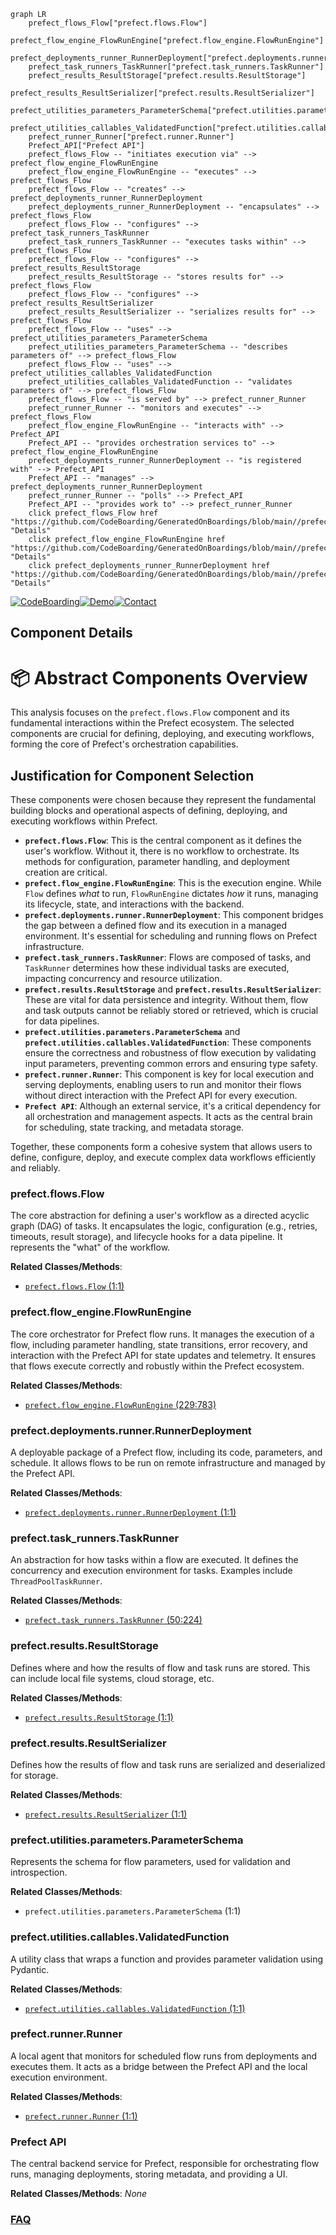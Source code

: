 ```mermaid
graph LR
    prefect_flows_Flow["prefect.flows.Flow"]
    prefect_flow_engine_FlowRunEngine["prefect.flow_engine.FlowRunEngine"]
    prefect_deployments_runner_RunnerDeployment["prefect.deployments.runner.RunnerDeployment"]
    prefect_task_runners_TaskRunner["prefect.task_runners.TaskRunner"]
    prefect_results_ResultStorage["prefect.results.ResultStorage"]
    prefect_results_ResultSerializer["prefect.results.ResultSerializer"]
    prefect_utilities_parameters_ParameterSchema["prefect.utilities.parameters.ParameterSchema"]
    prefect_utilities_callables_ValidatedFunction["prefect.utilities.callables.ValidatedFunction"]
    prefect_runner_Runner["prefect.runner.Runner"]
    Prefect_API["Prefect API"]
    prefect_flows_Flow -- "initiates execution via" --> prefect_flow_engine_FlowRunEngine
    prefect_flow_engine_FlowRunEngine -- "executes" --> prefect_flows_Flow
    prefect_flows_Flow -- "creates" --> prefect_deployments_runner_RunnerDeployment
    prefect_deployments_runner_RunnerDeployment -- "encapsulates" --> prefect_flows_Flow
    prefect_flows_Flow -- "configures" --> prefect_task_runners_TaskRunner
    prefect_task_runners_TaskRunner -- "executes tasks within" --> prefect_flows_Flow
    prefect_flows_Flow -- "configures" --> prefect_results_ResultStorage
    prefect_results_ResultStorage -- "stores results for" --> prefect_flows_Flow
    prefect_flows_Flow -- "configures" --> prefect_results_ResultSerializer
    prefect_results_ResultSerializer -- "serializes results for" --> prefect_flows_Flow
    prefect_flows_Flow -- "uses" --> prefect_utilities_parameters_ParameterSchema
    prefect_utilities_parameters_ParameterSchema -- "describes parameters of" --> prefect_flows_Flow
    prefect_flows_Flow -- "uses" --> prefect_utilities_callables_ValidatedFunction
    prefect_utilities_callables_ValidatedFunction -- "validates parameters of" --> prefect_flows_Flow
    prefect_flows_Flow -- "is served by" --> prefect_runner_Runner
    prefect_runner_Runner -- "monitors and executes" --> prefect_flows_Flow
    prefect_flow_engine_FlowRunEngine -- "interacts with" --> Prefect_API
    Prefect_API -- "provides orchestration services to" --> prefect_flow_engine_FlowRunEngine
    prefect_deployments_runner_RunnerDeployment -- "is registered with" --> Prefect_API
    Prefect_API -- "manages" --> prefect_deployments_runner_RunnerDeployment
    prefect_runner_Runner -- "polls" --> Prefect_API
    Prefect_API -- "provides work to" --> prefect_runner_Runner
    click prefect_flows_Flow href "https://github.com/CodeBoarding/GeneratedOnBoardings/blob/main//prefect/prefect_flows_Flow.md" "Details"
    click prefect_flow_engine_FlowRunEngine href "https://github.com/CodeBoarding/GeneratedOnBoardings/blob/main//prefect/prefect_flow_engine_FlowRunEngine.md" "Details"
    click prefect_deployments_runner_RunnerDeployment href "https://github.com/CodeBoarding/GeneratedOnBoardings/blob/main//prefect/prefect_deployments_runner_RunnerDeployment.md" "Details"
```
[![CodeBoarding](https://img.shields.io/badge/Generated%20by-CodeBoarding-9cf?style=flat-square)](https://github.com/CodeBoarding/CodeBoarding)[![Demo](https://img.shields.io/badge/Try%20our-Demo-blue?style=flat-square)](https://www.codeboarding.org/demo)[![Contact](https://img.shields.io/badge/Contact%20us%20-%20contact@codeboarding.org-lightgrey?style=flat-square)](mailto:contact@codeboarding.org)

## Component Details

# 📦 Abstract Components Overview

This analysis focuses on the `prefect.flows.Flow` component and its fundamental interactions within the Prefect ecosystem. The selected components are crucial for defining, deploying, and executing workflows, forming the core of Prefect's orchestration capabilities.

## Justification for Component Selection

These components were chosen because they represent the fundamental building blocks and operational aspects of defining, deploying, and executing workflows within Prefect.

*   **`prefect.flows.Flow`**: This is the central component as it defines the user's workflow. Without it, there is no workflow to orchestrate. Its methods for configuration, parameter handling, and deployment creation are critical.
*   **`prefect.flow_engine.FlowRunEngine`**: This is the execution engine. While `Flow` defines *what* to run, `FlowRunEngine` dictates *how* it runs, managing its lifecycle, state, and interactions with the backend.
*   **`prefect.deployments.runner.RunnerDeployment`**: This component bridges the gap between a defined flow and its execution in a managed environment. It's essential for scheduling and running flows on Prefect infrastructure.
*   **`prefect.task_runners.TaskRunner`**: Flows are composed of tasks, and `TaskRunner` determines how these individual tasks are executed, impacting concurrency and resource utilization.
*   **`prefect.results.ResultStorage`** and **`prefect.results.ResultSerializer`**: These are vital for data persistence and integrity. Without them, flow and task outputs cannot be reliably stored or retrieved, which is crucial for data pipelines.
*   **`prefect.utilities.parameters.ParameterSchema`** and **`prefect.utilities.callables.ValidatedFunction`**: These components ensure the correctness and robustness of flow execution by validating input parameters, preventing common errors and ensuring type safety.
*   **`prefect.runner.Runner`**: This component is key for local execution and serving deployments, enabling users to run and monitor their flows without direct interaction with the Prefect API for every execution.
*   **`Prefect API`**: Although an external service, it's a critical dependency for all orchestration and management aspects. It acts as the central brain for scheduling, state tracking, and metadata storage.

Together, these components form a cohesive system that allows users to define, configure, deploy, and execute complex data workflows efficiently and reliably.

### prefect.flows.Flow
The core abstraction for defining a user's workflow as a directed acyclic graph (DAG) of tasks. It encapsulates the logic, configuration (e.g., retries, timeouts, result storage), and lifecycle hooks for a data pipeline. It represents the "what" of the workflow.


**Related Classes/Methods**:

- <a href="https://github.com/PrefectHQ/prefect/blob/master/src/prefect/flows.py#L1-L1" target="_blank" rel="noopener noreferrer">`prefect.flows.Flow` (1:1)</a>


### prefect.flow_engine.FlowRunEngine
The core orchestrator for Prefect flow runs. It manages the execution of a flow, including parameter handling, state transitions, error recovery, and interaction with the Prefect API for state updates and telemetry. It ensures that flows execute correctly and robustly within the Prefect ecosystem.


**Related Classes/Methods**:

- <a href="https://github.com/PrefectHQ/prefect/blob/master/src/prefect/flow_engine.py#L229-L783" target="_blank" rel="noopener noreferrer">`prefect.flow_engine.FlowRunEngine` (229:783)</a>


### prefect.deployments.runner.RunnerDeployment
A deployable package of a Prefect flow, including its code, parameters, and schedule. It allows flows to be run on remote infrastructure and managed by the Prefect API.


**Related Classes/Methods**:

- <a href="https://github.com/PrefectHQ/prefect/blob/master/src/prefect/deployments/runner.py#L1-L1" target="_blank" rel="noopener noreferrer">`prefect.deployments.runner.RunnerDeployment` (1:1)</a>


### prefect.task_runners.TaskRunner
An abstraction for how tasks within a flow are executed. It defines the concurrency and execution environment for tasks. Examples include `ThreadPoolTaskRunner`.


**Related Classes/Methods**:

- <a href="https://github.com/PrefectHQ/prefect/blob/master/src/prefect/task_runners.py#L50-L224" target="_blank" rel="noopener noreferrer">`prefect.task_runners.TaskRunner` (50:224)</a>


### prefect.results.ResultStorage
Defines where and how the results of flow and task runs are stored. This can include local file systems, cloud storage, etc.


**Related Classes/Methods**:

- <a href="https://github.com/PrefectHQ/prefect/blob/master/src/prefect/results.py#L1-L1" target="_blank" rel="noopener noreferrer">`prefect.results.ResultStorage` (1:1)</a>


### prefect.results.ResultSerializer
Defines how the results of flow and task runs are serialized and deserialized for storage.


**Related Classes/Methods**:

- <a href="https://github.com/PrefectHQ/prefect/blob/master/src/prefect/results.py#L1-L1" target="_blank" rel="noopener noreferrer">`prefect.results.ResultSerializer` (1:1)</a>


### prefect.utilities.parameters.ParameterSchema
Represents the schema for flow parameters, used for validation and introspection.


**Related Classes/Methods**:

- `prefect.utilities.parameters.ParameterSchema` (1:1)


### prefect.utilities.callables.ValidatedFunction
A utility class that wraps a function and provides parameter validation using Pydantic.


**Related Classes/Methods**:

- <a href="https://github.com/PrefectHQ/prefect/blob/master/src/prefect/utilities/callables.py#L1-L1" target="_blank" rel="noopener noreferrer">`prefect.utilities.callables.ValidatedFunction` (1:1)</a>


### prefect.runner.Runner
A local agent that monitors for scheduled flow runs from deployments and executes them. It acts as a bridge between the Prefect API and the local execution environment.


**Related Classes/Methods**:

- <a href="https://github.com/PrefectHQ/prefect/blob/master/src/prefect/runner/runner.py#L1-L1" target="_blank" rel="noopener noreferrer">`prefect.runner.Runner` (1:1)</a>


### Prefect API
The central backend service for Prefect, responsible for orchestrating flow runs, managing deployments, storing metadata, and providing a UI.


**Related Classes/Methods**: _None_



### [FAQ](https://github.com/CodeBoarding/GeneratedOnBoardings/tree/main?tab=readme-ov-file#faq)